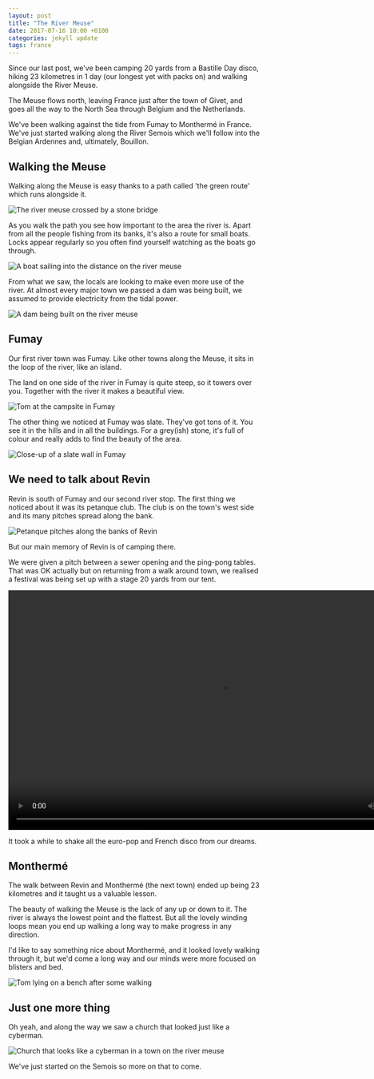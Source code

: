 ```yaml
---
layout: post
title: "The River Meuse"
date: 2017-07-16 10:00 +0100
categories: jekyll update
tags: france
---
```


Since our last post, we've been camping 20 yards from a Bastille Day disco, hiking 23 kilometres in 1 day (our longest yet with packs on) and walking alongside the River Meuse.

The Meuse flows north, leaving France just after the town of Givet, and goes all the way to the North Sea through Belgium and the Netherlands.

We've been walking against the tide from Fumay to Monthermé in France. We've just started walking along the River Semois which we'll follow into the Belgian Ardennes and, ultimately, Bouillon.

## Walking the Meuse

Walking along the Meuse is easy thanks to a path called 'the green route' which runs alongside it.

![The river meuse crossed by a stone bridge](https://github.com/tombye/trexit/raw/gh-pages/assets/images/meuse-with-bridge.jpg)

As you walk the path you see how important to the area the river is. Apart from all the people fishing from its banks, it's also a route for small boats. Locks appear regularly so you often find yourself watching as the boats go through.

![A boat sailing into the distance on the river meuse](https://github.com/tombye/trexit/raw/gh-pages/assets/images/meuse-with-boat-in-distance.jpg)

From what we saw, the locals are looking to make even more use of the river. At almost every major town we passed a dam was being built, we assumed to provide electricity from the tidal power.

![A dam being built on the river meuse](https://github.com/tombye/trexit/raw/gh-pages/assets/images/meuse-with-dam-being-built.jpg)

## Fumay

Our first river town was Fumay. Like other towns along the Meuse, it sits in the loop of the river, like an island. 

The land on one side of the river in Fumay is quite steep, so it towers over you. Together with the river it makes a beautiful view.

![Tom at the campsite in Fumay](https://github.com/tombye/trexit/raw/gh-pages/assets/images/tom-in-front-of-meuse.jpg)

The other thing we noticed at Fumay was slate. They've got tons of it. You see it in the hills and in all the buildings. For a grey(ish) stone, it's full of colour and really adds to find the beauty of the area.

![Close-up of a slate wall in Fumay](https://github.com/tombye/trexit/raw/gh-pages/assets/images/close-up-of-slate.jpg)

## We need to talk about Revin

Revin is south of Fumay and our second river stop. The first thing we noticed about it was its petanque club. The club is on the town's west side and its many pitches spread along the bank.

![Petanque pitches along the banks of Revin](https://raw.githubusercontent.com/tombye/trexit/gh-pages/assets/images/petanque-pitches.jpg)

But our main memory of Revin is of camping there.

We were given a pitch between a sewer opening and the ping-pong tables. That was OK actually but on returning from a walk around town, we realised a festival was being set up with a stage 20 yards from our tent.

<video src="https://github.com/tombye/trexit/raw/gh-pages/assets/images/roz-oh-my-god.mp4" controls height="480" width="848" preload="metadata"><a href="https://github.com/tombye/trexit/raw/gh-pages/assets/images/roz-oh-my-god.mp4">Download this video</a></video>

It took a while to shake all the euro-pop and French disco from our dreams.

## Monthermé

The walk between Revin and Monthermé (the next town) ended up being 23 kilometres and it taught us a valuable lesson.

The beauty of walking the Meuse is the lack of any up or down to it. The river is always the lowest point and the flattest. But all the lovely winding loops mean you end up walking a long way to make progress in any direction.

I'd like to say something nice about Monthermé, and it looked lovely walking through it, but we'd come a long way and our minds were more focused on blisters and bed.

![Tom lying on a bench after some walking](https://github.com/tombye/trexit/raw/gh-pages/assets/images/tom-knackered.jpg)

## Just one more thing

Oh yeah, and along the way we saw a church that looked just like a cyberman.

![Church that looks like a cyberman in a town on the river meuse](https://github.com/tombye/trexit/raw/gh-pages/assets/images/cyberman-church.jpg)

We've just started on the Semois so more on that to come.
